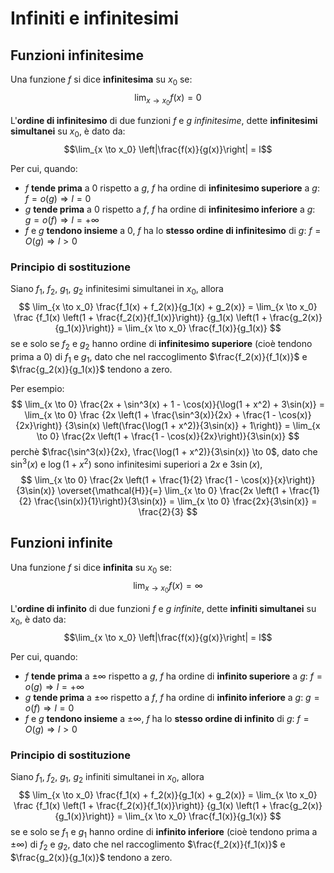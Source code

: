 # Infiniti e infinitesimi

## Funzioni infinitesime

Una funzione $f$ si dice **infinitesima** su $x_0$ se:
$$\lim_{x \to x_0} f(x) = 0$$

L'**ordine di infinitesimo** di due funzioni $f$ e $g$ _infinitesime_, dette **infinitesimi simultanei** su $x_0$, è dato da:
$$\lim_{x \to x_0} \left|\frac{f(x)}{g(x)}\right| = l$$

Per cui, quando:
- $f$ **tende prima** a $0$ rispetto a $g$, $f$ ha ordine di **infinitesimo superiore** a $g$: $f = o(g) \Rightarrow l = 0$
- $g$ **tende prima** a $0$ rispetto a $f$, $f$ ha ordine di **infinitesimo inferiore** a $g$: $g = o(f) \Rightarrow l = +\infty$
- $f$ e $g$ **tendono insieme** a $0$, $f$ ha lo **stesso ordine di infinitesimo** di $g$: $f = O(g) \Rightarrow l > 0$

### Principio di sostituzione

Siano $f_1$, $f_2$, $g_1$, $g_2$ infinitesimi simultanei in $x_0$, allora
$$
\lim_{x \to x_0} \frac{f_1(x) + f_2(x)}{g_1(x) + g_2(x)} =
\lim_{x \to x_0} \frac
{f_1(x) \left(1 + \frac{f_2(x)}{f_1(x)}\right)}
{g_1(x) \left(1 + \frac{g_2(x)}{g_1(x)}\right)} =
\lim_{x \to x_0} \frac{f_1(x)}{g_1(x)}
$$
se e solo se $f_2$ e $g_2$ hanno ordine di **infinitesimo superiore** (cioè tendono prima a $0$) di $f_1$ e $g_1$, dato che nel raccoglimento $\frac{f_2(x)}{f_1(x)}$ e $\frac{g_2(x)}{g_1(x)}$ tendono a zero.

Per esempio:
$$
\lim_{x \to 0} \frac{2x + \sin^3(x) + 1 - \cos(x)}{\log(1 + x^2) + 3\sin(x)} =
\lim_{x \to 0} \frac
{2x \left(1 + \frac{\sin^3(x)}{2x} + \frac{1 - \cos(x)}{2x}\right)}
{3\sin(x) \left(\frac{\log(1 + x^2)}{3\sin(x)} + 1\right)} =
\lim_{x \to 0} \frac{2x \left(1 + \frac{1 - \cos(x)}{2x}\right)}{3\sin(x)}
$$
perchè $\frac{\sin^3(x)}{2x}, \frac{\log(1 + x^2)}{3\sin(x)} \to 0$, dato che $\sin^3(x)$ e $\log(1 + x^2)$ sono infinitesimi superiori a $2x$ e $3\sin(x)$,
$$
\lim_{x \to 0} \frac{2x \left(1 + \frac{1}{2} \frac{1 - \cos(x)}{x}\right)}{3\sin(x)}
\overset{\mathcal{H}}{=}
\lim_{x \to 0} \frac{2x \left(1 + \frac{1}{2} \frac{\sin(x)}{1}\right)}{3\sin(x)} =
\lim_{x \to 0} \frac{2x}{3\sin(x)} = \frac{2}{3}
$$

## Funzioni infinite

Una funzione $f$ si dice **infinita** su $x_0$ se:
$$\lim_{x \to x_0} f(x) = \infty$$

L'**ordine di infinito** di due funzioni $f$ e $g$ _infinite_, dette **infiniti simultanei** su $x_0$, è dato da:
$$\lim_{x \to x_0} \left|\frac{f(x)}{g(x)}\right| = l$$

Per cui, quando:
- $f$ **tende prima** a $\pm\infty$ rispetto a $g$, $f$ ha ordine di **infinito superiore** a $g$: $f = o(g) \Rightarrow l = +\infty$
- $g$ **tende prima** a $\pm\infty$ rispetto a $f$, $f$ ha ordine di **infinito inferiore** a $g$: $g = o(f) \Rightarrow l = 0$
- $f$ e $g$ **tendono insieme** a $\pm\infty$, $f$ ha lo **stesso ordine di infinito** di $g$: $f = O(g) \Rightarrow l > 0$

### Principio di sostituzione

Siano $f_1$, $f_2$, $g_1$, $g_2$ infiniti simultanei in $x_0$, allora
$$
\lim_{x \to x_0} \frac{f_1(x) + f_2(x)}{g_1(x) + g_2(x)} =
\lim_{x \to x_0} \frac
{f_1(x) \left(1 + \frac{f_2(x)}{f_1(x)}\right)}
{g_1(x) \left(1 + \frac{g_2(x)}{g_1(x)}\right)} =
\lim_{x \to x_0} \frac{f_1(x)}{g_1(x)}
$$
se e solo se $f_1$ e $g_1$ hanno ordine di **infinito inferiore** (cioè tendono prima a $\pm\infty$) di $f_2$ e $g_2$, dato che nel raccoglimento $\frac{f_2(x)}{f_1(x)}$ e $\frac{g_2(x)}{g_1(x)}$ tendono a zero.
